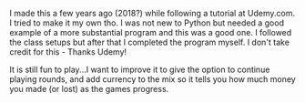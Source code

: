 I made this a few years ago (2018?) while following a tutorial at Udemy.com. I tried to make it my own tho. I was not new to Python but needed a good example of a more substantial program and this was a good one. I followed the class setups but after that I completed the program myself. I don't take credit for this - Thanks Udemy!

It is still fun to play...I want to improve it to give the option to continue playing rounds, and add currency to the mix so it tells you how much money you made (or lost) as the games progress.
